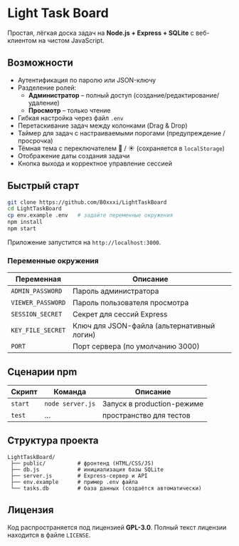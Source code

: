 # Light Task Board

Простая, лёгкая доска задач на **Node.js + Express + SQLite** с веб-клиентом на чистом JavaScript.

## Возможности

* Аутентификация по паролю или JSON-ключу
* Разделение ролей:
  * **Администратор** – полный доступ (создание/редактирование/удаление)
  * **Просмотр** – только чтение
* Гибкая настройка через файл `.env`
* Перетаскивание задач между колонками (Drag & Drop)
* Таймер для задач с настраиваемыми порогами (предупреждение / просрочка)
* Тёмная тема с переключателем 🌙 / ☀️  (сохраняется в `localStorage`)
* Отображение даты создания задачи
* Кнопка выхода и корректное управление сессией

## Быстрый старт

```bash
git clone https://github.com/B0xxxi/LightTaskBoard
cd LightTaskBoard
cp env.example .env   # задайте переменные окружения
npm install
npm start
```

Приложение запустится на `http://localhost:3000`.

### Переменные окружения

| Переменная | Описание |
|------------|----------|
| `ADMIN_PASSWORD`    | Пароль администратора |
| `VIEWER_PASSWORD`   | Пароль пользователя просмотра |
| `SESSION_SECRET`    | Секрет для сессий Express |
| `KEY_FILE_SECRET`   | Ключ для JSON-файла (альтернативный логин) |
| `PORT`              | Порт сервера (по умолчанию 3000) |

## Сценарии npm

| Скрипт | Команда | Описание |
|--------|---------|----------|
| `start` | `node server.js` | Запуск в production-режиме |
| `test`  | … | пространство для тестов |

## Структура проекта

```
LightTaskBoard/
 ├── public/          # фронтенд (HTML/CSS/JS)
 ├── db.js            # инициализация базы SQLite
 ├── server.js        # Express-сервер и API
 ├── env.example      # пример .env файла
 └── tasks.db         # база данных (создаётся автоматически)
```

## Лицензия

Код распространяется под лицензией **GPL-3.0**. Полный текст лицензии находится в файле `LICENSE`.
